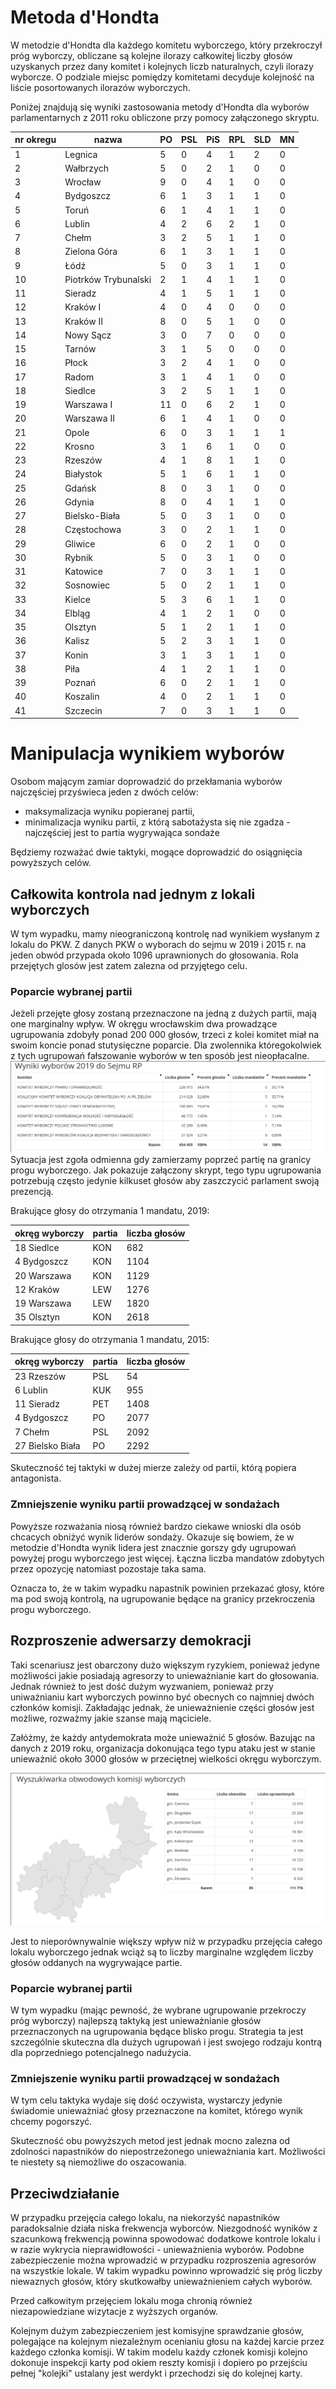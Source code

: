 # Metoda d'Hondta

W metodzie d'Hondta dla każdego komitetu wyborczego, który przekroczył próg wyborczy, obliczane są kolejne ilorazy całkowitej liczby głosów uzyskanych przez dany komitet i kolejnych liczb naturalnych, czyli ilorazy wyborcze. 
O podziale miejsc pomiędzy komitetami decyduje kolejność na liście posortowanych ilorazów wyborczych.

Poniżej znajdują się wyniki zastosowania metody d'Hondta dla wyborów parlamentarnych z 2011 roku obliczone przy pomocy załączonego skryptu.

nr okregu | nazwa | PO | PSL | PiS | RPL | SLD | MN
-|-|-|-|-|-|-|-
1  |  Legnica |  5 |  0 |  4 |  1 |  2 |  0
2  |  Wałbrzych |  5 |  0 |  2 |  1 |  0 |  0
3  |  Wrocław |  9 |  0 |  4 |  1 |  0 |  0
4  |  Bydgoszcz |  6 |  1 |  3 |  1 |  1 |  0
5  |  Toruń |  6 |  1 |  4 |  1 |  1 |  0
6  |  Lublin |  4 |  2 |  6 |  2 |  1 |  0
7  |  Chełm |  3 |  2 |  5 |  1 |  1 |  0
8  |  Zielona Góra |  6 |  1 |  3 |  1 |  1 |  0
9  |  Łódź |  5 |  0 |  3 |  1 |  1 |  0
10  |  Piotrków Trybunalski |  2 |  1 |  4 |  1 |  1 |  0
11  |  Sieradz |  4 |  1 |  5 |  1 |  1 |  0
12  |  Kraków I |  4 |  0 |  4 |  0 |  0 |  0
13  |  Kraków II |  8 |  0 |  5 |  1 |  0 |  0
14  |  Nowy Sącz |  3 |  0 |  7 |  0 |  0 |  0
15  |  Tarnów |  3 |  1 |  5 |  0 |  0 |  0
16  |  Płock |  3 |  2 |  4 |  1 |  0 |  0
17  |  Radom |  3 |  1 |  4 |  1 |  0 |  0
18  |  Siedlce |  3 |  2 |  5 |  1 |  1 |  0
19  |  Warszawa I |  11 |  0 |  6 |  2 |  1 |  0
20  |  Warszawa II |  6 |  1 |  4 |  1 |  0 |  0
21  |  Opole |  6 |  0 |  3 |  1 |  1 |  1
22  |  Krosno |  3 |  1 |  6 |  1 |  0 |  0
23  |  Rzeszów |  4 |  1 |  8 |  1 |  1 |  0
24  |  Białystok |  5 |  1 |  6 |  1 |  1 |  0
25  |  Gdańsk |  8 |  0 |  3 |  1 |  0 |  0
26  |  Gdynia |  8 |  0 |  4 |  1 |  1 |  0
27  |  Bielsko-Biała |  5 |  0 |  3 |  1 |  0 |  0
28  |  Częstochowa |  3 |  0 |  2 |  1 |  1 |  0
29  |  Gliwice |  6 |  0 |  2 |  1 |  0 |  0
30  |  Rybnik |  5 |  0 |  3 |  1 |  0 |  0
31  |  Katowice |  7 |  0 |  3 |  1 |  1 |  0
32  |  Sosnowiec |  5 |  0 |  2 |  1 |  1 |  0
33  |  Kielce |  5 |  3 |  6 |  1 |  1 |  0
34  |  Elbląg |  4 |  1 |  2 |  1 |  0 |  0
35  |  Olsztyn |  5 |  1 |  2 |  1 |  1 |  0
36  |  Kalisz |  5 |  2 |  3 |  1 |  1 |  0
37  |  Konin |  3 |  1 |  3 |  1 |  1 |  0
38  |  Piła |  4 |  1 |  2 |  1 |  1 |  0
39  |  Poznań |  6 |  0 |  2 |  1 |  1 |  0
40  |  Koszalin |  4 |  0 |  2 |  1 |  1 |  0
41  |  Szczecin |  7 |  0 |  3 |  1 |  1 |  0

# Manipulacja wynikiem wyborów

Osobom mającym zamiar doprowadzić do przekłamania wyborów najczęściej przyświeca jeden z dwóch celów:
- maksymalizacja wyniku popieranej partii,
- minimalizacja wyniku partii, z którą sabotażysta się nie zgadza - najczęściej jest to partia wygrywająca sondaże

Będziemy rozważać dwie taktyki, mogące doprowadzić do osiągnięcia powyższych celów.

## Całkowita kontrola nad jednym z lokali wyborczych

W tym wypadku, mamy nieograniczoną kontrolę nad wynikiem wysłanym z lokalu do PKW.
Z danych PKW o wyborach do sejmu w 2019 i 2015 r. na jeden obwód przypada około 1096 uprawnionych do głosowania.
Rola przejętych glosów jest zatem zalezna od przyjętego celu.

### Poparcie wybranej partii

Jeżeli przejęte głosy zostaną przeznaczone na jedną z dużych partii, mają one marginalny wpływ. 
W okręgu wrocławskim dwa prowadzące ugrupowania zdobyły ponad 200 000 głosów, trzeci z kolei komitet miał na swoim koncie ponad stutysięczne poparcie.
Dla zwolennika któregokolwiek z tych ugrupowań fałszowanie wyborów w ten sposób jest nieopłacalne.
![](wyniki.png)
Sytuacja jest zgoła odmienna gdy zamierzamy poprzeć partię na granicy progu wyborczego.
Jak pokazuje załączony skrypt, tego typu ugrupowania potrzebują często jedynie kilkuset głosów aby zaszczycić parlament swoją prezencją.

Brakujące głosy do otrzymania 1 mandatu, 2019:

okręg wyborczy | partia	| liczba głosów
-|-|-
18	Siedlce	  |KON | 682
4	 Bydgoszcz	|KON | 1104
20	Warszawa	|KON  |1129
12	Kraków	  |LEW  |1276
19	Warszawa	|LEW  |1820
35	Olsztyn	  |KON | 2618


Brakujące głosy do otrzymania 1 mandatu, 2015:

okręg wyborczy | partia	| liczba głosów
-|-|-
23 Rzeszów       |PSL |54
6 Lublin         |KUK |955
11 Sieradz       |PET |1408
4 Bydgoszcz	     |PO  |2077
7 Chełm          |PSL |2092
27 Bielsko Biała |PO  |2292
 


Skuteczność tej taktyki w dużej mierze zależy od partii, którą popiera antagonista.


### Zmniejszenie wyniku partii prowadzącej w sondażach

Powyższe rozważania niosą również bardzo ciekawe wnioski dla osób chcacych obniżyć wynik liderów sondaży.
Okazuje się bowiem, że w metodzie d'Hondta wynik lidera jest znacznie gorszy gdy ugrupowań powyżej progu wyborczego jest więcej.
Łączna liczba mandatów zdobytych przez opozycję natomiast pozostaje taka sama.

Oznacza to, że w takim wypadku napastnik powinien przekazać głosy, które ma pod swoją kontrolą, na ugrupowanie będące na granicy przekroczenia progu wyborczego.

## Rozproszenie adwersarzy demokracji

Taki scenariusz jest obarczony dużo większym ryzykiem, ponieważ jedyne możliwości jakie posiadają agresorzy to unieważnianie kart do głosowania.
Jednak również to jest dość dużym wyzwaniem, ponieważ przy uniważnianiu kart wyborczych powinno być obecnych co najmniej dwóch członków komisji.
Zakładając jednak, że unieważnienie części głosów jest możliwe, rozważmy jakie szanse mają mąciciele.

Załóżmy, że każdy antydemokrata może unieważnić 5 głosów.
Bazując na danych z 2019 roku, organizacja dokonująca tego typu ataku jest w stanie unieważnić około 3000 głosów w przeciętnej wielkości okręgu wyborczym.

![Okręgi wyborcze w powiecie wrocławskim](okregi.png)

Jest to nieporównywalnie większy wpływ niż w przypadku przejęcia całego lokalu wyborczego jednak wciąż są to liczby marginalne względem liczby głosów oddanych na wygrywające partie.

### Poparcie wybranej partii

W tym wypadku (mając pewność, że wybrane ugrupowanie przekroczy próg wyborczy) najlepszą taktyką jest unieważnianie głosów przeznaczonych na ugrupowania będące blisko progu.
Strategia ta jest szczególnie skuteczna dla dużych ugrupowań i jest swojego rodzaju kontrą dla poprzedniego potencjalnego nadużycia.

### Zmniejszenie wyniku partii prowadzącej w sondażach

W tym celu taktyka wydaje się dość oczywista, wystarczy jedynie świadomie unieważniać głosy przeznaczone na komitet, którego wynik chcemy pogorszyć.

Skuteczność obu powyższych metod jest jednak mocno zalezna od zdolności napastników do niepostrzeżonego unieważniania kart.
Możliwości te niestety są niemożliwe do oszacowania.


## Przeciwdziałanie

W przypadku przejęcia całego lokalu, na niekorzyść napastników paradoksalnie działa niska frekwencja wyborców.
Niezgodność wyników z szacunkową frekwencją powinna spowodować dodatkowe kontrole lokalu i w razie wykrycia nieprawidłowości - unieważnienia wyborów.
Podobne zabezpieczenie można wprowadzić w przypadku rozproszenia agresorów na wszystkie lokale.
W takim wypadku powinno wprowadzić się próg liczby niewaznych głosów, który skutkowałby unieważnieniem całych wyborów.

Przed całkowitym przejęciem lokalu moga chronią również niezapowiedziane wizytacje z wyższych organów.

Kolejnym dużym zabezpieczeniem jest komisyjne sprawdzanie głosów, polegające na kolejnym niezależnym ocenianiu głosu na każdej karcie przez każdego członka komisji.
W takim modelu każdy członek komisji kolejno dokonuje inspekcji karty pod okiem reszty komisji i dopiero po przejściu pełnej "kolejki" ustalany jest werdykt i przechodzi się do kolejnej karty.
